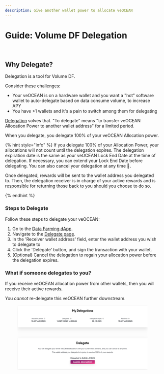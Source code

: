 ```yaml
---
description: Give another wallet power to allocate veOCEAN
---
```


# Guide: Volume DF Delegation

<figure><img src="../../.gitbook/assets/rewards/gif/delegation-dog-herding-sheep.gif" alt=""><figcaption></figcaption></figure>

## Why Delegate?

Delegation is a tool for Volume DF.

Consider these challenges:
- Your veOCEAN is on a hardware wallet and you want a "hot" software wallet to auto-delegate based on data consume volume, to increase APY
- You have >1 wallets and it's a pain to switch among them for delegating

[Delegation](https://df.oceandao.org/delegate) solves that. "To delegate" means "to transfer veOCEAN Allocation Power to another wallet address" for a limited period.

When you delegate, you delegate 100% of your veOCEAN Allocation power.

{% hint style="info" %}
If you delegate 100% of your Allocation Power, your allocations will not count until the delegation expires. The delegation expiration date is the same as your veOCEAN Lock End Date at the time of delegation. If necessary, you can extend your Lock End Date before delegating. You can also cancel your delegation at any time 💪.   

Once delegated, rewards will be sent to the wallet address you delegated to. Then, the delegation receiver is in charge of your active rewards and is responsible for returning those back to you should you choose to do so.

{% endhint %}


### Steps to Delegate

Follow these steps to delegate your veOCEAN:

1. Go to the [Data Farming dApp](https://df.oceandao.org).
2. Navigate to the [Delegate page](https://df.oceandao.org/delegate).
3. In the 'Receiver wallet address' field, enter the wallet address you wish to delegate to
4. Click the 'Delegate' button, and sign the transaction with your wallet.
5. (Optional) Cancel the delegation to regain your allocation power before the delegation expires.

### What if someone delegates to you?

If you receive veOCEAN allocation power from other wallets, then you will receive their active rewards.

You _cannot_ re-delegate this veOCEAN further downstream.&#x20;

<figure><img src="../../.gitbook/assets/rewards/veOCEAN-Delegation.png" alt=""><figcaption></figcaption></figure>